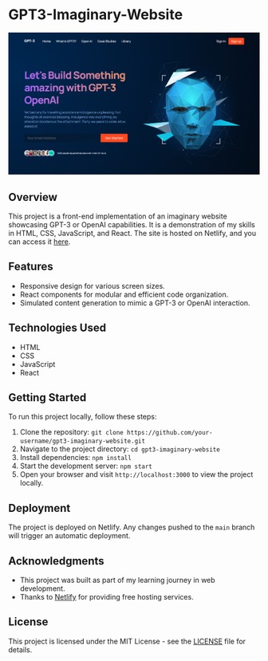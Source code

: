 # GPT3-Imaginary-Website

![Project Screenshot](src/assets/gpt3-screenshot.png)

## Overview

This project is a front-end implementation of an imaginary website showcasing GPT-3 or OpenAI capabilities. It is a demonstration of my skills in HTML, CSS, JavaScript, and React. The site is hosted on Netlify, and you can access it [here](https://gpt3-kvitsi.netlify.app/).

## Features

- Responsive design for various screen sizes.
- React components for modular and efficient code organization.
- Simulated content generation to mimic a GPT-3 or OpenAI interaction.

## Technologies Used

- HTML
- CSS
- JavaScript
- React

## Getting Started

To run this project locally, follow these steps:

1. Clone the repository: `git clone https://github.com/your-username/gpt3-imaginary-website.git`
2. Navigate to the project directory: `cd gpt3-imaginary-website`
3. Install dependencies: `npm install`
4. Start the development server: `npm start`
5. Open your browser and visit `http://localhost:3000` to view the project locally.

## Deployment

The project is deployed on Netlify. Any changes pushed to the `main` branch will trigger an automatic deployment.

## Acknowledgments

- This project was built as part of my learning journey in web development.
- Thanks to [Netlify](https://www.netlify.com/) for providing free hosting services.

## License

This project is licensed under the MIT License - see the [LICENSE](LICENSE.md) file for details.
